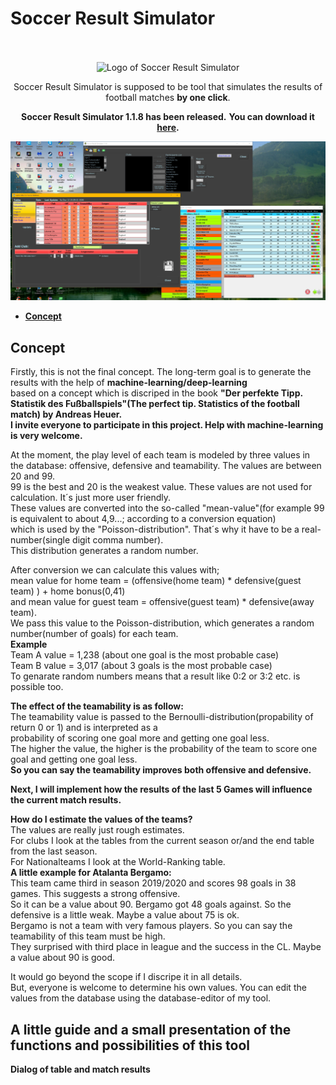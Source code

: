 # Soccer Result Simulator

<br/>
<div align="center">
     <br />
     <img src="https://github.com/M87-virgo/soccer_result_smltr/blob/main/misc_icons/appIcon.ico" alt="Logo of Soccer Result Simulator" width="128" height="128"/>
</div>     


<div align="center">
     
Soccer Result Simulator is supposed to be tool that simulates the results of football matches **by one click**.

</div>

<div align="center">

**Soccer Result Simulator 1.1.8 has been released.**
**You can download it [here](https://github.com/M87-virgo/soccer_result_smltr/raw/main/soccer_result_simltr/installer/srsSetup.exe).**  
     
</div>

<img src="https://github.com/M87-virgo/soccer_result_smltr/blob/main/misc_icons/Neuer%20Ordner/Soccer%20Result%20Simulator.jpg" alt="Example 1" width="1024">

- [**Concept**](#concept)

## Concept  
Firstly, this is not the final concept. The long-term goal is to generate the results with the help of **machine-learning/deep-learning**  
based on a concept which is discriped in the book **"Der perfekte Tipp. Statistik des Fußballspiels"(The perfect tip. Statistics of the football match) by Andreas Heuer.**  
**I invite everyone to participate in this project. Help with machine-learning is very welcome.**

At the moment, the play level of each team is modeled by three values in the database: offensive, defensive and teamability. 
The values are between 20 and 99.  
99 is the best and 20 is the weakest value. These values are not used for calculation. It´s just more user friendly.  
These values are converted into the so-called "mean-value"(for example 99 is equivalent to about 4,9...; according to a conversion equation)  
which is used by the "Poisson-distribution". That´s why it have to be a real-number(single digit comma number).    
This distribution generates a random number.  

After conversion we can calculate this values with;  
mean value for home team = (offensive(home team) * defensive(guest team) ) + home bonus(0,41)  
and mean value for guest team = offensive(guest team) * defensive(away team).  
We pass this value to the Poisson-distribution, which generates a random number(number of goals) for each team.  
**Example**  
Team A value = 1,238 (about one goal is the most probable case)  
Team B value = 3,017 (about 3 goals is the most probable case)  
To genarate random numbers means that a result like 0:2 or 3:2 etc. is possible too.  

**The effect of the teamability is as follow:**  
The teamability value is passed to the Bernoulli-distribution(propability of return 0 or 1) and is interpreted as a   
probability of scoring one goal more and getting one goal less.  
The higher the value, the higher is the probability of the team to score one goal and getting one goal less.   
**So you can say the teamability improves both offensive and defensive.**  

**Next, I will implement how the results of the last 5 Games will influence the current match results.**   

**How do I estimate the values of the teams?**  
The values are really just rough estimates.  
For clubs I look at the tables from the current season or/and the end table from the last season.   
For Nationalteams I look at the World-Ranking table.   
**A little example for Atalanta Bergamo:**  
This team came third in season 2019/2020 and scores 98 goals in 38 games. This suggests a strong offensive.  
So it can be a value about 90. Bergamo got 48 goals against. So the defensive is a little weak. Maybe a value about 75 is ok.  
Bergamo is not a team with very famous players. So you can say the teamability of this team must be high.   
They surprised with third place in league and the success in the CL. Maybe a value about 90 is good.  

It would go beyond the scope if I discripe it in all details.  
But, everyone is welcome to determine his own values. You can edit the values from the database using the database-editor of my tool.  



## A little guide and a small presentation of the functions and possibilities of this tool  
**Dialog of table and match results**  
